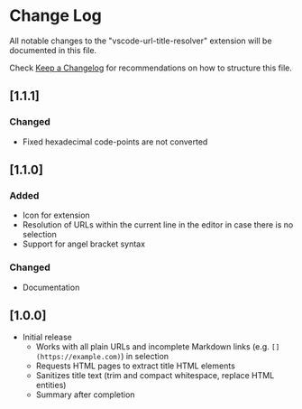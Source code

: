 # Change Log

All notable changes to the "vscode-url-title-resolver" extension will be documented in this file.

Check [Keep a Changelog](http://keepachangelog.com/) for recommendations on how to structure this file.

## [1.1.1]

### Changed

- Fixed hexadecimal code-points are not converted

## [1.1.0]

### Added

- Icon for extension
- Resolution of URLs within the current line in the editor
  in case there is no selection
- Support for angel bracket syntax

### Changed

- Documentation

## [1.0.0]

- Initial release
    - Works with all plain URLs and incomplete Markdown links (e.g. `[](https://example.com)`) in selection
    - Requests HTML pages to extract title HTML elements
    - Sanitizes title text (trim and compact whitespace, replace HTML entities)
    - Summary after completion

